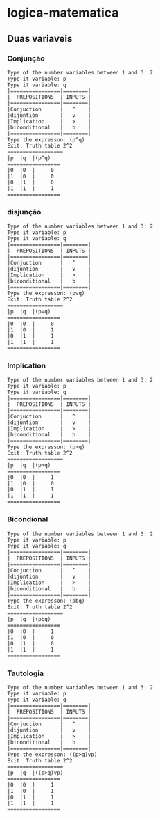 # logica-matematica

## Duas variaveis 

### Conjunção
    Type of the number variables between 1 and 3: 2
    Type it variable: p
    Type it variable: q
    |================|========|
    |  PREPOSITIONS  | INPUTS |
    |================|========|
    |Conjuction      |   ^    |
    |dijuntion       |   v    |
    |Implication     |   >    |
    |biconditional   |   b    |
    |================|========|
    Type the expresson: (p^q)  
    Exit: Truth table 2^2
    ==================   
    |p  |q  |(p^q)      
    =================    
    |0  |0  |     0      
    |1  |0  |     0      
    |0  |1  |     0      
    |1  |1  |     1      
    =================    
  ### disjunção
   
    Type of the number variables between 1 and 3: 2
    Type it variable: p
    Type it variable: q
    |================|========|
    |  PREPOSITIONS  | INPUTS |
    |================|========|
    |Conjuction      |   ^    |
    |dijuntion       |   v    |
    |Implication     |   >    |
    |biconditional   |   b    |
    |================|========|
    Type the expresson: (pvq)  
    Exit: Truth table 2^2
    ==================   
    |p  |q  |(pvq)      
    =================    
    |0  |0  |     0      
    |1  |0  |     1      
    |0  |1  |     1      
    |1  |1  |     1      
    =================    
  ### Implication
  
    Type of the number variables between 1 and 3: 2
    Type it variable: p
    Type it variable: q
    |================|========|
    |  PREPOSITIONS  | INPUTS |
    |================|========|
    |Conjuction      |   ^    |
    |dijuntion       |   v    |
    |Implication     |   >    |
    |biconditional   |   b    |
    |================|========|
    Type the expresson: (p>q)
    Exit: Truth table 2^2
    ==================
    |p  |q  |(p>q)
    =================
    |0  |0  |     1
    |1  |0  |     0
    |0  |1  |     1
    |1  |1  |     1
    =================
    
   ### Bicondional
   
    Type of the number variables between 1 and 3: 2
    Type it variable: p
    Type it variable: q
    |================|========|
    |  PREPOSITIONS  | INPUTS |
    |================|========|
    |Conjuction      |   ^    |
    |dijuntion       |   v    |
    |Implication     |   >    |
    |biconditional   |   b    |
    |================|========|
    Type the expresson: (pbq)
    Exit: Truth table 2^2
    ==================
    |p  |q  |(pbq)
    =================
    |0  |0  |     1
    |1  |0  |     0
    |0  |1  |     0
    |1  |1  |     1
    =================
### Tautologia 

    Type of the number variables between 1 and 3: 2
    Type it variable: p
    Type it variable: q
    |================|========|
    |  PREPOSITIONS  | INPUTS |
    |================|========|
    |Conjuction      |   ^    |
    |dijuntion       |   v    |
    |Implication     |   >    |
    |biconditional   |   b    |
    |================|========|
    Type the expresson: ((p>q)vp)
    Exit: Truth table 2^2
    ==================
    |p  |q  |((p>q)vp)
    =================
    |0  |0  |     1
    |1  |0  |     1
    |0  |1  |     1
    |1  |1  |     1
    =================

